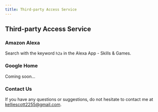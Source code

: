 ```yaml
---
title: Third-party Access Service
---
```


## Third-party Access Service

### Amazon Alexa

Search with the keyword `h2a` in the Alexa App - Skills & Games.

### Google Home

Coming soon...

### Contact Us

If you have any questions or suggestions, do not hesitate to contact me at kelliescott2255@gmail.com.

